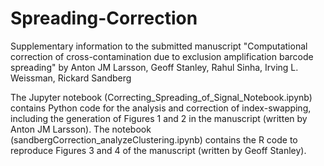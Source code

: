 # Spreading-Correction

Supplementary information to the submitted manuscript  "Computational correction of cross-contamination due to exclusion amplification barcode spreading" by Anton JM Larsson, Geoff	Stanley, Rahul	Sinha, Irving	L.	Weissman,	Rickard	Sandberg

The Jupyter notebook (Correcting_Spreading_of_Signal_Notebook.ipynb) contains Python code for the analysis and correction of index-swapping, including the generation of Figures 1 and 2 in the manuscript (written by Anton JM Larsson). The notebook (sandbergCorrection_analyzeClustering.ipynb) contains the R code to reproduce Figures 3 and 4 of the manuscript (written by Geoff Stanley).
